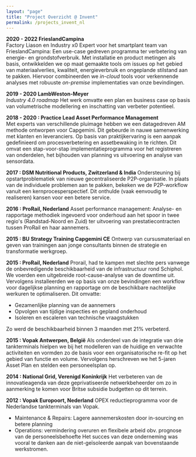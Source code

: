 ```yaml
---
layout: "page"
title: "Project Overzicht @ Invent"
permalink: /projects_invent_nl
---
```


**2020 - 2022 FrieslandCampina**  
Factory Liason en Industry x0 Expert voor het smartplant team van FrieslandCampina: Een use-case gedreven programma ter verbetering van energie- en grondstofverbruik. Met installatie en product metingen als basis, ontwikkelden we op maat gemaakte tools om issues op het gebied van materiaalverlies, kwaliteit, energieverbruik en ongeplande stilstand aan te pakken. Hiervoor combineerden we *in-cloud* tools voor verkennende analyses met robuuste *on-premise* implementaties van onze bevindingen.

**2019 - 2020 LambWeston-Meyer**  
*Industry 4.0 roadmap* Het werk omvatte een plan en business case op basis van volumetrische modellering en inschatting van verbeter potentieel.

**2018 - 2020 : Practice Lead Asset Performance Management**  
Met experts van verschillende pluimage hebben we een datagedreven AM methode ontworpen voor Capgemini. Dit gebeurde in nauwe samenwerking met klanten en leveranciers. Op basis van praktijkervaring is een aanpak gedefinieerd om procesverbetering en assetbewaking in te richten. Dit omvat een stap-voor-stap implementatieprogramma voor het registreren van onderdelen, het bijhouden van planning vs uitvoering en analyse van sensordata.

**2017 : DSM Nutritional Products, Zwitzerland & India**
Ondersteuning bij opstartproblematiek van nieuwe gecentraliseerde P2P-organisatie. In plaats van de individuele problemen aan te pakken, bekeken we de P2P-workflow vanuit een kernprocesperspectief. Dit onthulde (vaak eenvoudig te realiseren) kansen voor een betere service.

**2016 : ProRail, Nederland**
Asset performance management: Analyse- en rapportage methodiek ingevoerd voor onderhoud aan het spoor in twee regio's (Randstad-Noord en Zuid) ter uitvoering van  prestatiecontracten tussen ProRail en haar aannemers.

**2015 : BU Strategy Training Capgemini CE**
Ontwerp van cursusmateriaal en geven van trainingen aan jonge consultants binnen de strategie en transformatie werkgroep.

**2015 : ProRail, Nederland**
Prorail,  had te kampen met slechte pers vanwege de onbevredigende beschikbaarheid van de infrastructuur rond Schiphol. We voerden een uitgebreide root-cause-analyse van de downtime uit. Vervolgens installeerden we op basis van onze bevindingen een workflow voor dagelijkse planning en rapportage om de beschikbare nachtelijke werkuren te optimaliseren. Dit omvatte: 

- Gezamenlijke planning van de aannemers
- Opvolgen van tijdige inspecties en gepland onderhoud 
- Isoleren en escaleren van technische vraagstukken 

Zo werd de beschikbaarheid binnen 3 maanden met 21% verbeterd.

**2015 : Vopak Antwerpen, België**
Als onderdeel van de integratie van drie tankterminals hielpen we bij het modelleren van de huidige en verwachte activiteiten en vormden zo de basis voor een organisatorische re-fit op het gebied van functie en volume. Vervolgens herschreven we het 5-jaren Asset Plan en stelden een personeelsplan op.

**2014 : National Grid, Verenigd Koninkrijk**
Het verbeteren van de innovatieagenda van deze geprivatiseerde netwerkbeheerder om zo in aanmerking te komen voor Britse subsidie budgetten op dit terrein.

**2012 : Vopak Europoort, Nederland**
OPEX reductieprogramma voor de Nederlandse tankterminals van Vopak. 
 - Maintenance & Repairs: Lagere aannemerskosten door in-sourcing en betere planning
 - Operations: vermindering overuren en flexibele arbeid obv. prognose van de personeelsbehoefte
Het succes van deze onderneming was vooral te danken aan de niet-geïsoleerde aanpak van bovenstaande werkstromen.